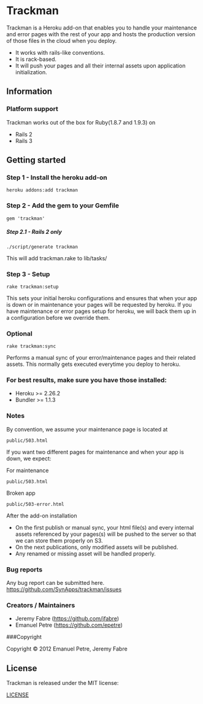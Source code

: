 # Trackman

Trackman is a Heroku add-on that enables you to handle your maintenance and error pages with the rest of your app and hosts the production version of those files in the cloud when you deploy.

* It works with rails-like conventions.
* It is rack-based.
* It will push your pages and all their internal assets upon application initialization. 

## Information

### Platform support

Trackman works out of the box for Ruby(1.8.7 and 1.9.3) on

* Rails 2
* Rails 3


## Getting started
### Step 1 - Install the heroku add-on
```console
heroku addons:add trackman
```
### Step 2 - Add the gem to your Gemfile
```console
gem 'trackman'
```

##### Step 2.1 - Rails 2 only
```console
./script/generate trackman
```
This will add trackman.rake to lib/tasks/ 

### Step 3 - Setup
```console
rake trackman:setup
```
This sets your initial heroku configurations and ensures that when your app is down or in maintenance your pages will be requested by heroku.
If you have maintenance or error pages setup for heroku, we will back them up in a configuration before we override them.  

### Optional
```console
rake trackman:sync
```
Performs a manual sync of your error/maintenance pages and their related assets. 
This normally gets executed everytime you deploy to heroku.

### For best results, make sure you have those installed:
* Heroku >= 2.26.2
* Bundler >= 1.1.3

### Notes
By convention, we assume your maintenance page is located at

```console
public/503.html
```

If you want two different pages for maintenance and when your app is down, we expect:

For maintenance
```console
public/503.html
```
Broken app
```console
public/503-error.html
```

After the add-on installation

* On the first publish or manual sync, your html file(s) and every internal assets referenced by your pages(s) will be pushed to the server so that we can store them properly on S3.
* On the next publications, only modified assets will be published. 
* Any renamed or missing asset will be handled properly.

### Bug reports

Any bug report can be submitted here.
https://github.com/SynApps/trackman/issues


### Creators / Maintainers

* Jeremy Fabre (https://github.com/jfabre)
* Emanuel Petre (https://github.com/epetre)

###Copyright

Copyright © 2012 Emanuel Petre, Jeremy Fabre

## License

  Trackman is released under the MIT license:

  [LICENSE](https://github.com/jfabre/trackman/blob/master/LICENSE)

